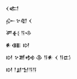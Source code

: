 <div class='block'>
<div class='line'>𒌋𒅗</div>
<div class='line'>𒅎𒆳𒊏 𒌋</div>
<div class='line'>𒂄𒈬 𒀀𒈾</div>
<div class='line'>𒀭𒈪 𒊭</div>
<div class='line'>𒊭 𒆳𒋢𒂔𒆠 𒀀𒀭 𒌋 𒀀𒆗</div>
<div class='line'>𒊭 𒁹𒋗𒈠𒀀𒀀</div>
</div>